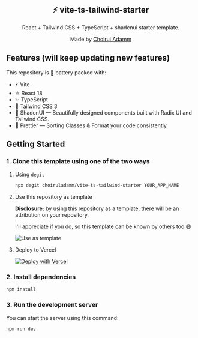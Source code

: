 <div align="center">
  <h2>⚡️ vite-ts-tailwind-starter</h2>
  <p>React + Tailwind CSS + TypeScript + shadcnui starter template.</p>
  <p>Made by <a href="https://choiruladamm.vercel.app/">Choirul Adamm</a></p>
</div>

## Features (will keep updating new features)

This repository is 🔋 battery packed with:

- ⚡️ Vite
- ⚛️ React 18
- ✨ TypeScript
- 💨 Tailwind CSS 3 
- 💎 ShadcnUI — Beautifully designed components built with Radix UI and Tailwind CSS.
- 💖 Prettier — Sorting Classes & Format your code consistently

## Getting Started

### 1. Clone this template using one of the two ways

1. Using `degit`

   ```bash
   npx degit choiruladamm/vite-ts-tailwind-starter YOUR_APP_NAME
   ```

2. Use this repository as template

   **Disclosure:** by using this repository as a template, there will be an attribution on your repository.

   I'll appreciate if you do, so this template can be known by others too 😄

   ![Use as template](https://github.com/choiruladamm/vite-ts-tailwind-starter/assets/109071310/eff81e37-b2ab-4bc8-a4fc-f6dc40c1e225)

3. Deploy to Vercel

   [![Deploy with Vercel](https://vercel.com/button)](https://vercel.com/new)


### 2. Install dependencies

```bash
npm install
```

### 3. Run the development server

You can start the server using this command:

```bash
npm run dev
```
